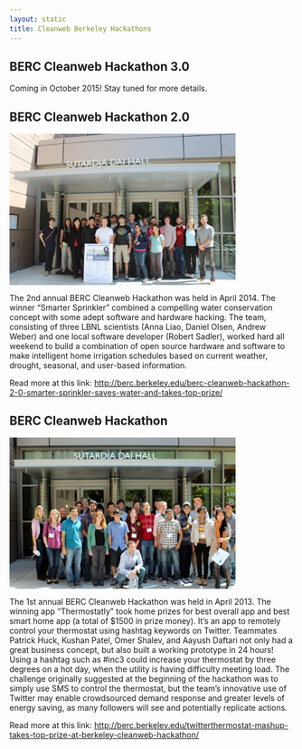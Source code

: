 ```yaml
---
layout: static
title: Cleanweb Berkeley Hackathons
---
```


## BERC Cleanweb Hackathon 3.0

Coming in October 2015! Stay tuned for more details.

## BERC Cleanweb Hackathon 2.0

<img align="center" src="/images/Hack2.jpg" width="400">

The 2nd annual BERC Cleanweb Hackathon was held in April 2014. The winner “Smarter Sprinkler” combined a compelling water conservation concept with some adept software and hardware hacking. The team, consisting of three LBNL scientists (Anna Liao, Daniel Olsen, Andrew Weber) and one local software developer (Robert Sadler), worked hard all weekend to build a combination of open source hardware and software to make intelligent home irrigation schedules based on current weather, drought, seasonal, and user-based information.

Read more at this link:
<http://berc.berkeley.edu/berc-cleanweb-hackathon-2-0-smarter-sprinkler-saves-water-and-takes-top-prize/><br>

## BERC Cleanweb Hackathon 

<img align="center" src="/images/Hack1.jpg" width="400">

The 1st annual BERC Cleanweb Hackathon was held in April 2013. The winning app “Thermostatly” took home prizes for best overall app and best smart home app (a total of $1500 in prize money). It’s an app to remotely control your thermostat using hashtag keywords on Twitter. Teammates Patrick Huck, Kushan Patel, Omer Shalev, and Aayush Daftari not only had a great business concept, but also built a working prototype in 24 hours! Using a hashtag such as #inc3 could increase your thermostat by three degrees on a hot day, when the utility is having difficulty meeting load. The challenge originally suggested at the beginning of the hackathon was to simply use SMS to control the thermostat, but the team’s innovative use of Twitter may enable crowdsourced demand response and greater levels of energy saving, as many followers will see and potentially replicate actions.

Read more at this link:
<http://berc.berkeley.edu/twitterthermostat-mashup-takes-top-prize-at-berkeley-cleanweb-hackathon/><br>